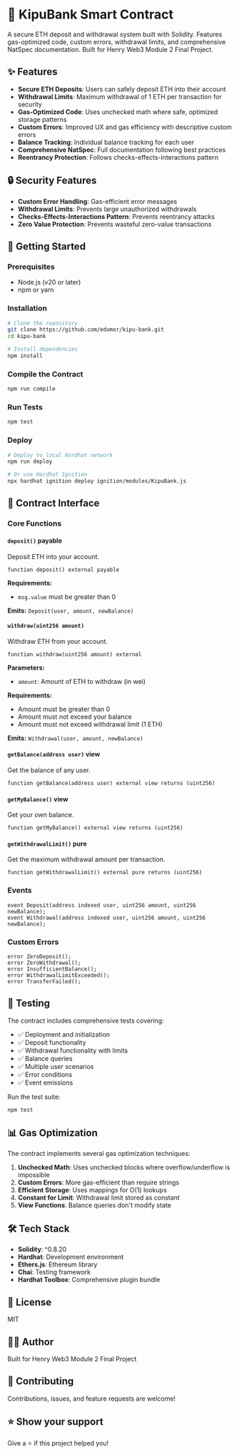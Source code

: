 # 🏦 KipuBank Smart Contract

A secure ETH deposit and withdrawal system built with Solidity. Features gas-optimized code, custom errors, withdrawal limits, and comprehensive NatSpec documentation. Built for Henry Web3 Module 2 Final Project.

## ✨ Features

- **Secure ETH Deposits**: Users can safely deposit ETH into their account
- **Withdrawal Limits**: Maximum withdrawal of 1 ETH per transaction for security
- **Gas-Optimized Code**: Uses unchecked math where safe, optimized storage patterns
- **Custom Errors**: Improved UX and gas efficiency with descriptive custom errors
- **Balance Tracking**: Individual balance tracking for each user
- **Comprehensive NatSpec**: Full documentation following best practices
- **Reentrancy Protection**: Follows checks-effects-interactions pattern

## 🔒 Security Features

- **Custom Error Handling**: Gas-efficient error messages
- **Withdrawal Limits**: Prevents large unauthorized withdrawals
- **Checks-Effects-Interactions Pattern**: Prevents reentrancy attacks
- **Zero Value Protection**: Prevents wasteful zero-value transactions

## 🚀 Getting Started

### Prerequisites

- Node.js (v20 or later)
- npm or yarn

### Installation

```bash
# Clone the repository
git clone https://github.com/edumor/kipu-bank.git
cd kipu-bank

# Install dependencies
npm install
```

### Compile the Contract

```bash
npm run compile
```

### Run Tests

```bash
npm test
```

### Deploy

```bash
# Deploy to local Hardhat network
npm run deploy

# Or use Hardhat Ignition
npx hardhat ignition deploy ignition/modules/KipuBank.js
```

## 📝 Contract Interface

### Core Functions

#### `deposit()` payable
Deposit ETH into your account.

```solidity
function deposit() external payable
```

**Requirements:**
- `msg.value` must be greater than 0

**Emits:** `Deposit(user, amount, newBalance)`

#### `withdraw(uint256 amount)` 
Withdraw ETH from your account.

```solidity
function withdraw(uint256 amount) external
```

**Parameters:**
- `amount`: Amount of ETH to withdraw (in wei)

**Requirements:**
- Amount must be greater than 0
- Amount must not exceed your balance
- Amount must not exceed withdrawal limit (1 ETH)

**Emits:** `Withdrawal(user, amount, newBalance)`

#### `getBalance(address user)` view
Get the balance of any user.

```solidity
function getBalance(address user) external view returns (uint256)
```

#### `getMyBalance()` view
Get your own balance.

```solidity
function getMyBalance() external view returns (uint256)
```

#### `getWithdrawalLimit()` pure
Get the maximum withdrawal amount per transaction.

```solidity
function getWithdrawalLimit() external pure returns (uint256)
```

### Events

```solidity
event Deposit(address indexed user, uint256 amount, uint256 newBalance);
event Withdrawal(address indexed user, uint256 amount, uint256 newBalance);
```

### Custom Errors

```solidity
error ZeroDeposit();
error ZeroWithdrawal();
error InsufficientBalance();
error WithdrawalLimitExceeded();
error TransferFailed();
```

## 🧪 Testing

The contract includes comprehensive tests covering:

- ✅ Deployment and initialization
- ✅ Deposit functionality
- ✅ Withdrawal functionality with limits
- ✅ Balance queries
- ✅ Multiple user scenarios
- ✅ Error conditions
- ✅ Event emissions

Run the test suite:

```bash
npm test
```

## 📊 Gas Optimization

The contract implements several gas optimization techniques:

1. **Unchecked Math**: Uses unchecked blocks where overflow/underflow is impossible
2. **Custom Errors**: More gas-efficient than require strings
3. **Efficient Storage**: Uses mappings for O(1) lookups
4. **Constant for Limit**: Withdrawal limit stored as constant
5. **View Functions**: Balance queries don't modify state

## 🛠 Tech Stack

- **Solidity**: ^0.8.20
- **Hardhat**: Development environment
- **Ethers.js**: Ethereum library
- **Chai**: Testing framework
- **Hardhat Toolbox**: Comprehensive plugin bundle

## 📄 License

MIT

## 👨‍💻 Author

Built for Henry Web3 Module 2 Final Project

## 🤝 Contributing

Contributions, issues, and feature requests are welcome!

## ⭐ Show your support

Give a ⭐️ if this project helped you!

